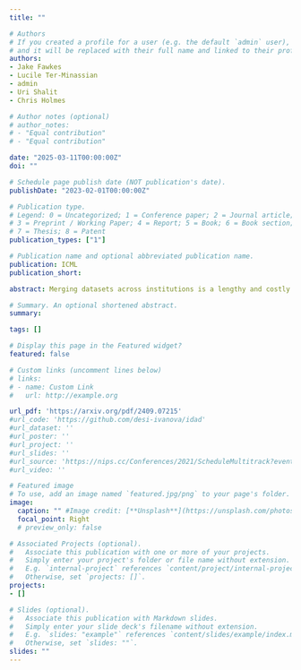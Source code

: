 ```yaml
---
title: ""

# Authors
# If you created a profile for a user (e.g. the default `admin` user), write the username (folder name) here
# and it will be replaced with their full name and linked to their profile.
authors:
- Jake Fawkes 
- Lucile Ter-Minassian
- admin
- Uri Shalit
- Chris Holmes

# Author notes (optional)
# author_notes:
# - "Equal contribution"
# - "Equal contribution"

date: "2025-03-11T00:00:00Z"
doi: ""

# Schedule page publish date (NOT publication's date).
publishDate: "2023-02-01T00:00:00Z"

# Publication type.
# Legend: 0 = Uncategorized; 1 = Conference paper; 2 = Journal article;
# 3 = Preprint / Working Paper; 4 = Report; 5 = Book; 6 = Book section;
# 7 = Thesis; 8 = Patent
publication_types: ["1"]

# Publication name and optional abbreviated publication name.
publication: ICML
publication_short:

abstract: Merging datasets across institutions is a lengthy and costly procedure, especially when it involves private information. Data hosts may therefore want to prospectively gauge which datasets are most beneficial to merge with, without revealing sensitive information. For causal estimation this is particularly challenging as the value of a merge will depend not only on the reduction in epistemic uncertainty but also the improvement in overlap. To address this challenge, we introduce the first cryptographically secure information-theoretic approach for quantifying the value of a merge in the context of heterogeneous treatment effect estimation. We do this by evaluating the Expected Information Gain (EIG) and utilising multi-party computation to ensure it can be securely computed without revealing any raw data. As we demonstrate, this can be used with differential privacy (DP) to ensure privacy requirements whilst preserving more accurate computation than naive DP alone. To the best of our knowledge, this work presents the first privacy-preserving method for dataset acquisition tailored to causal estimation. We demonstrate the effectiveness and reliability of our method on a range of simulated and realistic benchmarks.

# Summary. An optional shortened abstract.
summary:

tags: []

# Display this page in the Featured widget?
featured: false

# Custom links (uncomment lines below)
# links:
# - name: Custom Link
#   url: http://example.org

url_pdf: 'https://arxiv.org/pdf/2409.07215'
#url_code: 'https://github.com/desi-ivanova/idad'
#url_dataset: ''
#url_poster: ''
#url_project: ''
#url_slides: ''
#url_source: 'https://nips.cc/Conferences/2021/ScheduleMultitrack?event=26928'
#url_video: ''

# Featured image
# To use, add an image named `featured.jpg/png` to your page's folder.
image:
  caption: "" #Image credit: [**Unsplash**](https://unsplash.com/photos/pLCdAaMFLTE)
  focal_point: Right
  # preview_only: false

# Associated Projects (optional).
#   Associate this publication with one or more of your projects.
#   Simply enter your project's folder or file name without extension.
#   E.g. `internal-project` references `content/project/internal-project/index.md`.
#   Otherwise, set `projects: []`.
projects:
- []

# Slides (optional).
#   Associate this publication with Markdown slides.
#   Simply enter your slide deck's filename without extension.
#   E.g. `slides: "example"` references `content/slides/example/index.md`.
#   Otherwise, set `slides: ""`.
slides: ""
---
```

